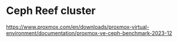 # Ceph Reef cluster
https://www.proxmox.com/en/downloads/proxmox-virtual-environment/documentation/proxmox-ve-ceph-benchmark-2023-12
